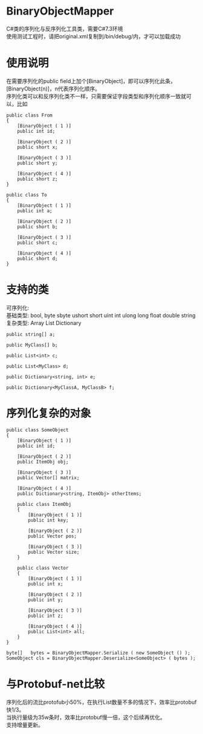 # BinaryObjectMapper
C#类的序列化与反序列化工具类，需要C#7.3环境  
使用测试工程时，请把original.xml复制到/bin/debug/内，才可以加载成功  

# 使用说明
在需要序列化的public field上加个[BinaryObject]，即可以序列化此条，[BinaryObject(n)]，n代表序列化顺序。  
序列化类可以和反序列化类不一样，只需要保证字段类型和序列化顺序一致就可以，比如  
```
public class From
{
    [BinaryObject ( 1 )]
    public int id;

    [BinaryObject ( 2 )]
    public short x;

    [BinaryObject ( 3 )]
    public short y;

    [BinaryObject ( 4 )]
    public short z;
}

public class To
{
    [BinaryObject ( 1 )]
    public int a;

    [BinaryObject ( 2 )]
    public short b;

    [BinaryObject ( 3 )]
    public short c;

    [BinaryObject ( 4 )]
    public short d;
}
```

# 支持的类
可序列化:  
基础类型: bool, byte sbyte ushort short uint int ulong long float double string  
复杂类型: Array List Dictionary  
```
public string[] a;

public MyClass[] b;

public List<int> c;

public List<MyClass> d;

public Dictionary<string, int> e;

public Dictionary<MyClassA, MyClassB> f;
```

# 序列化复杂的对象
```
public class SomeObject
{
    [BinaryObject ( 1 )]
    public int id;

    [BinaryObject ( 2 )]
    public ItemObj obj;

    [BinaryObject ( 3 )]
    public Vector[] matrix;

    [BinaryObject ( 4 )]
    public Dictionary<string, ItemObj> otherItems;

    public class ItemObj
    {
        [BinaryObject ( 1 )]
        public int key;

        [BinaryObject ( 2 )]
        public Vector pos;

        [BinaryObject ( 3 )]
        public Vector size;
    }

    public class Vector
    {
        [BinaryObject ( 1 )]
        public int x;

        [BinaryObject ( 2 )]
        public int y;

        [BinaryObject ( 3 )]
        public int z;

        [BinaryObject ( 4 )]
        public List<int> all;
    }
}

byte[]   bytes = BinaryObjectMapper.Serialize ( new SomeObject () );
SomeObject cls = BinaryObjectMapper.Deserialize<SomeObject> ( bytes );
```

# 与Protobuf-net比较
序列化后的流比protofub小50%，在执行List数量不多的情况下，效率比protobuf快1/3。  
当执行量级为35w条时，效率比protobuf慢一倍，这个后续再优化。  
支持增量更新。  